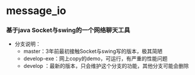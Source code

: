 # message_io
### 基于java Socket与swing的一个网络聊天工具
* 分支说明：
  * master：3年前最初接触Socket与swing写的版本，极其简陋
  * develop-exe：网上copy的demo，可运行，有严重的性能问题
  * develop ：最新的版本，只会维护这个分支的功能，其他分支可能会删除
